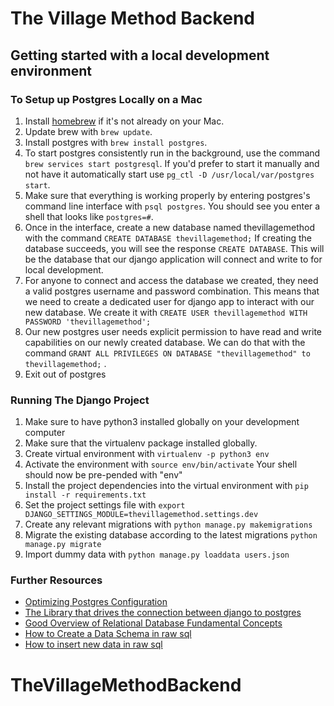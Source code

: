 # The Village Method Backend 

## Getting started with a local development environment 

### To Setup up Postgres Locally on a Mac

1. Install [homebrew](https://brew.sh/) if it's not already on your Mac.
2. Update brew with `brew update`.
3. Install postgres with `brew install postgres`.
4. To start postgres consistently run in the background, use the command `brew services start postgresql`. If you'd prefer to start it manually and not have it automatically start use `pg_ctl -D /usr/local/var/postgres start`.
5. Make sure that everything is working properly by entering postgres's command line interface with `psql postgres`. You should see you enter a shell that looks like `postgres=#`.
6. Once in the interface, create a new database named thevillagemethod with the command `CREATE DATABASE thevillagemethod;` If creating the database succeeds, you will see the response `CREATE DATABASE`. This will be the database that our django application will connect and write to for local development. 
7. For anyone to connect and access the database we created, they need a valid postgres username and password combination. This means that we need to create a dedicated user for django app to interact with our new database. We create it with  `CREATE USER thevillagemethod WITH PASSWORD 'thevillagemethod';` 
8. Our new postgres user needs explicit permission to have read and write capabilities on our newly created database. We can do that with the command `GRANT ALL PRIVILEGES ON DATABASE "thevillagemethod" to thevillagemethod;` .  
9. Exit out of postgres 


### Running The Django Project 
1. Make sure to have python3 installed globally on your development computer 
2. Make sure that the virtualenv package installed globally. 
3. Create virtual environment with `virtualenv -p python3 env`
4. Activate the environment with `source env/bin/activate` Your shell should now be pre-pended with "env"
5. Install the project dependencies into the virtual environment with `pip install -r requirements.txt`
6. Set the project settings file with `export DJANGO_SETTINGS_MODULE=thevillagemethod.settings.dev`
7. Create any relevant migrations with `python manage.py makemigrations` 
8. Migrate the existing database according to the latest migrations `python manage.py migrate`
9. Import dummy data with `python manage.py loaddata users.json`

### Further Resources

* [Optimizing Postgres Configuration](https://docs.djangoproject.com/en/2.1/ref/databases/#optimizing-postgresql-s-configuration)
* [The Library that drives the connection between django to postgres](http://initd.org/psycopg/docs/install.html)
* [Good Overview of Relational Database Fundamental Concepts](https://www.postgresql.org/docs/8.4/static/tutorial-concepts.html)
* [How to Create a Data Schema in raw sql](https://www.postgresql.org/docs/8.4/static/tutorial-table.html)
* [How to insert new data in raw sql](https://www.postgresql.org/docs/8.4/static/tutorial-populate.html)


# TheVillageMethodBackend
